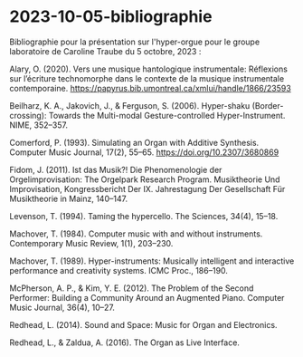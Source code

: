 # 2023-10-05-bibliographie
Bibliographie pour la présentation sur l'hyper-orgue pour le groupe laboratoire de Caroline Traube du 5 octobre, 2023 :

Alary, O. (2020). Vers une musique hantologique instrumentale: Réflexions sur l’écriture technomorphe dans le contexte de la musique instrumentale     contemporaine. https://papyrus.bib.umontreal.ca/xmlui/handle/1866/23593

Beilharz, K. A., Jakovich, J., & Ferguson, S. (2006). Hyper-shaku (Border-crossing): Towards the Multi-modal Gesture-controlled Hyper-Instrument. NIME, 352–357.

Comerford, P. (1993). Simulating an Organ with Additive Synthesis. Computer Music Journal, 17(2), 55–65. https://doi.org/10.2307/3680869

Fidom, J. (2011). Ist das Musik⁈ Die Phenomenologie der Orgelimprovisation: The Orgelpark Research Program. Musiktheorie Und Improvisation, Kongressbericht Der IX. Jahrestagung Der Gesellschaft Für Musiktheorie in Mainz, 140–147.

Levenson, T. (1994). Taming the hypercello. The Sciences, 34(4), 15–18.

Machover, T. (1984). Computer music with and without instruments. Contemporary Music Review, 1(1), 203–230.

Machover, T. (1989). Hyper-instruments: Musically intelligent and interactive performance and creativity systems. ICMC Proc., 186–190.

McPherson, A. P., & Kim, Y. E. (2012). The Problem of the Second Performer: Building a Community Around an Augmented Piano. Computer Music Journal, 36(4), 10–27.

Redhead, L. (2014). Sound and Space: Music for Organ and Electronics.

Redhead, L., & Zaldua, A. (2016). The Organ as Live Interface.

